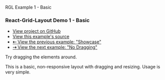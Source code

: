    RGL Example 1 - Basic

### React-Grid-Layout Demo 1 - Basic

*   [View project on GitHub](https://github.com/STRML/react-grid-layout)
*   [View this example's source](https://github.com/STRML/react-grid-layout/blob/master/test/examples/1-basic.jsx)
*   [**⇠** View the previous example: "Showcase"](0-showcase.html)
*   [**⇢** View the next example: "No Dragging"](2-no-dragging.html)

Try dragging the elements around.

This is a basic, non-responsive layout with dragging and resizing. Usage is very simple.